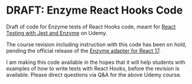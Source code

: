 # DRAFT: Enzyme React Hooks Code

Draft of code for Enzyme tests of React Hooks code, meant for [React Testing with Jest and Enzyme](https://www.udemy.com/course/react-testing-with-jest-and-enzyme/?referralCode=3A42BF689E28CADB0587) on Udemy.

The course revision including instruction with this code has been on hold, pending the official release of the [Enzyme adapter for React 17](https://github.com/enzymejs/enzyme/pull/2430).

I am making this code available in the hopes that it will help students with examples of how to write tests with React Hooks, before the revision is available. Please direct questions via Q&A for the above Udemy course.
